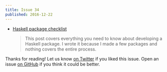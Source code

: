 ```yaml
---
title: Issue 34
published: 2016-12-22
---
```


-   [Haskell package checklist](http://taylor.fausak.me/2016/12/05/haskell-package-checklist/)

    > This post covers everything you need to know about developing a Haskell package. I wrote it because I made a few packages and nothing covers the entire process.

Thanks for reading!
Let us know [on Twitter](https://twitter.com/haskellweekly) if you liked this issue.
Open an issue [on GitHub](https://github.com/haskellweekly/haskellweekly.github.io) if you think it could be better.
